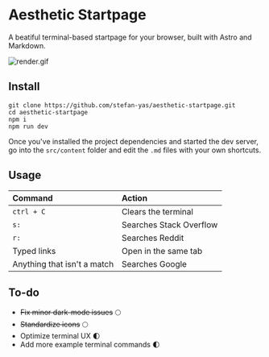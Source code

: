 # Aesthetic Startpage

A beatiful terminal-based startpage for your browser, built with Astro and Markdown.

![render.gif](https://github.com/stefan-yas/aesthetic-startpage/blob/main/public/render.gif)

## Install

```
git clone https://github.com/stefan-yas/aesthetic-startpage.git
cd aesthetic-startpage
npm i
npm run dev
```

Once you've installed the project dependencies and started the dev server, go into the `src/content` folder and edit the `.md` files with your own shortcuts.

## Usage

| Command                     | Action                  |
| :-------------------------- | :---------------------- |
| `ctrl + C`                  | Clears the terminal     |
| `s:`                        | Searches Stack Overflow |
| `r:`                        | Searches Reddit         |
| Typed links                 | Open in the same tab    |
| Anything that isn't a match | Searches Google         |

## To-do

- ~~Fix minor dark-mode issues~~ 🌕
- ~~Standardize icons~~ 🌕
- Optimize terminal UX 🌓
- Add more example terminal commands 🌓
